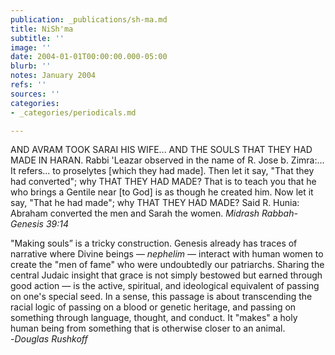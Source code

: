 ```yaml
---
publication: _publications/sh-ma.md
title: NiSh'ma
subtitle: ''
image: ''
date: 2004-01-01T00:00:00.000-05:00
blurb: ''
notes: January 2004
refs: ''
sources: ''
categories:
- _categories/periodicals.md

---
```

AND AVRAM TOOK SARAI HIS WIFE... AND THE SOULS THAT THEY HAD MADE IN HARAN. Rabbi 'Leazar observed in the name of R. Jose b. Zimra:... It refers... to proselytes \[which they had made\]. Then let it say, "That they had converted"; why THAT THEY HAD MADE? That is to teach you that he who brings a Gentile near \[to God\] is as though he created him. Now let it say, "That he had made"; why THAT THEY HAD MADE? Said R. Hunia: Abraham converted the men and Sarah the women. _Midrash Rabbah-Genesis 39:14_

"Making souls” is a tricky construction. Genesis already has traces of narrative where Divine beings — _nephelim_ — interact with human women to create the "men of fame" who were undoubtedly our patriarchs. Sharing the central Judaic insight that grace is not simply bestowed but earned through good action — is the active, spiritual, and ideological equivalent of passing on one's special seed. In a sense, this passage is about transcending the racial logic of passing on a blood or genetic heritage, and passing on something through language, thought, and conduct. It "makes" a holy human being from something that is otherwise closer to an animal.   
\-_Douglas Rushkoff_